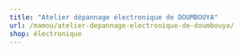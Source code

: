 ```yaml
---
title: "Atelier dépannage électronique de DOUMBOUYA"
url: /mamou/atelier-depannage-electronique-de-doumbouya/
shop: électronique
---
```

